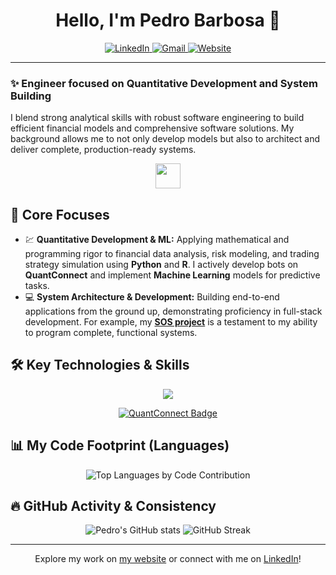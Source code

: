 <h1 align="center">Hello, I'm Pedro Barbosa 👋</h1>

<p align="center">
  <a href="https://www.linkedin.com/in/pedro-barbosa-0143a6289/">
    <img src="https://img.shields.io/badge/LinkedIn-0077B5?style=for-the-badge&logo=linkedin&logoColor=white" alt="LinkedIn">
  </a>
  <a href="mailto:barbosamaverickv8@gmail.com">
    <img src="https://img.shields.io/badge/Gmail-D14836?style=for-the-badge&logo=gmail&logoColor=white" alt="Gmail">
  </a>
  <a href="https://dilectusadeo.com/">
    <img src="https://img.shields.io/badge/Website-5f2c3e?style=for-the-badge&logo=googlechrome&logoColor=white" alt="Website">
  </a>
</p>

---

<p align="center">
  <h3>✨ Engineer focused on Quantitative Development and System Building</h3>
  I blend strong analytical skills with robust software engineering to build efficient financial models and comprehensive software solutions. My background allows me to not only develop models but also to architect and deliver complete, production-ready systems.
</p>

<p align="center">
  <img src="https://emojis.slackmojis.com/emojis/images/1531843109/4246/blob-code.gif?1531843109" width="40" /> 
</p>

## 🎯 Core Focuses

- 💹 **Quantitative Development & ML:** Applying mathematical and programming rigor to financial data analysis, risk modeling, and trading strategy simulation using **Python** and **R**. I actively develop bots on **QuantConnect** and implement **Machine Learning** models for predictive tasks.
- 💻 **System Architecture & Development:** Building end-to-end applications from the ground up, demonstrating proficiency in full-stack development. For example, my **[SOS project](link-to-sos-repo)** is a testament to my ability to program complete, functional systems.

## 🛠️ Key Technologies & Skills

<p align="center">
  <a href="https://skillicons.dev">
    <img src="https://skillicons.dev/icons?i=python,r,flask,numpy,pandas,aws,linux,ubuntu,sklearn,ts,react,nodejs,mongodb,postgresql,docker,git,vscode" />
  </a>
</p>

<p align="center">
  <a href="https://www.quantconnect.com/">
    <img src="https://img.shields.io/badge/Quantitative_Trading-QuantConnect-5334FF?style=for-the-badge&logo=quantconnect&logoColor=white" alt="QuantConnect Badge">
  </a>
</p>

## 📊 My Code Footprint (Languages)

<p align="center">
  <img src="https://github-readme-stats.vercel.app/api/top-langs/?username=Amadeus-22&layout=compact&langs_count=6&theme=midnight-purple&hide_border=true&card_width=400" alt="Top Languages by Code Contribution" />
</p>

## 🔥 GitHub Activity & Consistency

<p align="center">
  <img src="https://github-readme-stats.vercel.app/api?username=Amadeus-22&show_icons=true&theme=midnight-purple&hide_border=true&count_private=true&hide_rank=true" alt="Pedro's GitHub stats" />
  <img src="https://github-readme-streak-stats.herokuapp.com/?user=Amadeus-22&theme=midnight-purple&hide_border=true" alt="GitHub Streak" />
</p>

---

<p align="center">
  Explore my work on <a href="https://dilectusadeo.com/">my website</a> or connect with me on <a href="https://www.linkedin.com/in/pedro-barbosa-0143a6289/">LinkedIn</a>!
</p>
